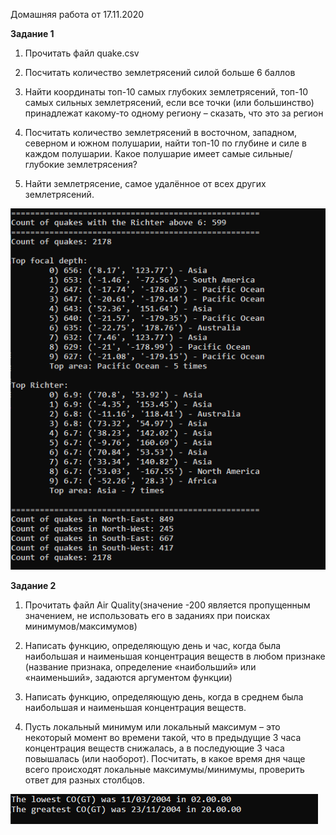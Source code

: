 Домашняя работа от 17.11.2020

**Задание 1** 
1. Прочитать файл  quake.csv

2. Посчитать количество землетрясений силой больше 6 баллов 

3. Найти координаты топ-10 самых глубоких землетрясений, топ-10 самых сильных землетрясений, если все точки (или большинство) принадлежат какому-то одному региону – сказать, что это за регион 

4. Посчитать количество землетрясений в восточном, западном, северном и южном полушарии, найти топ-10 по глубине и силе в каждом полушарии. Какое полушарие имеет самые сильные/глубокие землетрясения? 

5. Найти землетрясение, самое удалённое от всех других землетрясений. 

<img src="img/task1.png">

**Задание 2** 

1. Прочитать файл Air Quality(значение -200 является пропущенным значением, не использовать его в заданиях при поисках минимумов/максимумов)

2. Написать функцию, определяющую день и час, когда была наибольшая и наименьшая концентрация веществ в любом признаке (название признака, определение «наибольший» или «наименьший», задаются аргументом функции) 

3. Написать функцию, определяющую день, когда в среднем была наибольшая и наименьшая концентрация веществ. 

4. Пусть локальный минимум или локальный максимум – это некоторый момент во времени такой, что в предыдущие 3 часа концентрация веществ снижалась, а в последующие 3 часа повышалась (или наоборот). Посчитать, в какое время дня чаще всего происходят локальные максимумы/минимумы, проверить ответ для разных столбцов. 

<img src="img/task2.png">
